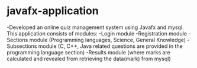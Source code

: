 # javafx-application
-Developed an online quiz management system using Javafx and mysql.
This application consists of modules:
  -Login module
  -Registration module
  -Sections module (Programming languages, Science, General Knowledge)
  -Subsections module (C, C++, Java related questions are provided in the programming language section)
  -Results module (where marks are calculated and revealed from retrieving the data(mark) from mysql)
